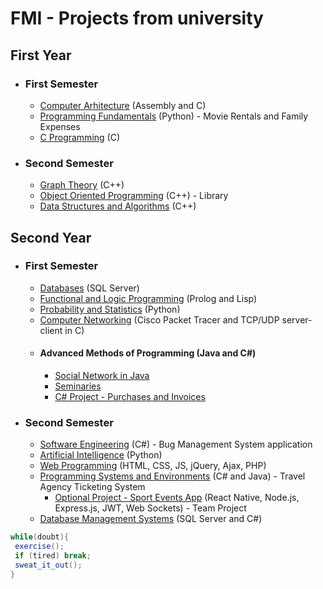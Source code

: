 # FMI - Projects from university

## First Year

* ### First Semester
  * [Computer Arhitecture](https://github.com/florinacho337/Programare/tree/main/FMI/ANUL%20I/SEM%201/ASC "Computer Arhitecture") (Assembly and C)
  * [Programming Fundamentals](https://github.com/florinacho337/Programare/tree/main/FMI/ANUL%20I/SEM%201/Fundamentele%20programarii "Programming Fundamentals") (Python) - Movie Rentals and Family Expenses
  * [C Programming](https://github.com/florinacho337/Programare/tree/main/FMI/ANUL%20I/SEM%201/ProgramareC "C Programming") (C)

* ### Second Semester
  * [Graph Theory](https://github.com/florinacho337/Programare/tree/main/FMI/ANUL%20I/SEM%202/Algoritmica%20Grafelor/Laborator "Graph Theory") (C++)
  * [Object Oriented Programming](https://github.com/florinacho337/Programare/tree/main/FMI/ANUL%20I/SEM%202/OOP/Lab%205 "Object Oriented Programming") (C++) - Library
  * [Data Structures and Algorithms](https://github.com/florinacho337/Programare/tree/main/FMI/ANUL%20I/SEM%202/SDA "Data Structures and Algorithms") (C++)
 
## Second Year
* ### First Semester
  * [Databases](https://github.com/florinacho337/Programare/tree/main/FMI/ANUL%20II/SEM%201/Baze%20de%20date "Databases") (SQL Server)
  * [Functional and Logic Programming](https://github.com/florinacho337/Programare/tree/main/FMI/ANUL%20II/SEM%201/PLF "Functional and Logic Programming") (Prolog and Lisp)
  * [Probability and Statistics](https://github.com/florinacho337/Programare/tree/main/FMI/ANUL%20II/SEM%201/Probabilitati%20si%20Statistica "Probability and Statistics") (Python)
  * [Computer Networking](https://github.com/florinacho337/Programare/tree/main/FMI/ANUL%20II/SEM%201/Retele "Computer Networking") (Cisco Packet Tracer and TCP/UDP server-client in C)
  * #### Advanced Methods of Programming (Java and C#)
    * [Social Network in Java](https://github.com/florinacho337/MAPproject "Social Network in Java")
    * [Seminaries](https://github.com/florinacho337/Programare/tree/main/FMI/ANUL%20II/SEM%201/MAP/Seminarii "Seminaries")
    * [C# Project - Purchases and Invoices](https://github.com/florinacho337/Programare/tree/main/FMI/ANUL%20II/SEM%201/MAP/Facturi "C# Project")

 * ### Second Semester
   * [Software Engineering](https://github.com/florinacho337/Programare/tree/main/FMI/ANUL%20II/SEM%202/ISS "Software Engineering") (C#) - Bug Management System application
   * [Artificial Intelligence](https://github.com/florinacho337/Programare/tree/main/FMI/ANUL%20II/SEM%202/AI "Artificial Intelligence") (Python)
   * [Web Programming](https://github.com/florinacho337/Programare/tree/main/FMI/ANUL%20II/SEM%202/Programare%20WEB "Web Programming") (HTML, CSS, JS, jQuery, Ajax, PHP)
   * [Programming Systems and Environments](https://github.com/florinacho337/Programare/tree/main/FMI/ANUL%20II/SEM%202/MPP "Programming Systems and Environments") (C# and Java) - Travel Agency Ticketing System
     * [Optional Project - Sport Events App](https://github.com/KipaLogix/SporTogether "SporTogether") (React Native, Node.js, Express.js, JWT, Web Sockets) - Team Project
   * [Database Management Systems](https://github.com/florinacho337/Programare/tree/main/FMI/ANUL%20II/SEM%202/SGBD "DBMS") (SQL Server and C#)
 
  ```c#
  while(doubt){
   exercise();
   if (tired) break;
   sweat_it_out();
  }
  ```

